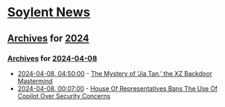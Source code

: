 # [Soylent News](../../../README.md)

## [Archives](../../index.md) for [2024](../index.md)

### [Archives](../../index.md) for [2024-04-08](index.md)

* [2024-04-08, 04:50:00](https://soylentnews.org/article.pl?sid=24/04/07/0221207&from=rss) - [The Mystery of ‘Jia Tan,’ the XZ Backdoor Mastermind](https://soylentnews.org/article.pl?sid=24/04/07/0221207&from=rss)
* [2024-04-08, 00:07:00](https://soylentnews.org/article.pl?sid=24/04/07/0218240&from=rss) - [House Of Representatives Bans The Use Of Copilot Over Security Concerns](https://soylentnews.org/article.pl?sid=24/04/07/0218240&from=rss)
